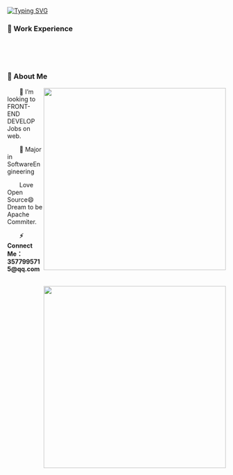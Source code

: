 [![Typing SVG](https://readme-typing-svg.herokuapp.com?font=Fira+Code&pause=1000&random=false&width=435&lines=Hi+I+am+Su+%F0%9F%91%8B;A+Front-End+Development+Engineer)](https://git.io/typing-svg)
### 🏢 Work Experience




</td>
</tr>

<tr>
  
  <td valign="top">

<br>



<br>



<br>


</td>
</tr>

### 🤺 About Me
 <a><img align="right" width="420" src="https://github-readme-stats.vercel.app/api?username=LofiSu&bg_color=30,e96443,904e95&title_color=fff&text_color=fff&hide_border=true" /></a>

<p>&emsp;&emsp;👀 I’m looking to FRONT-END DEVELOP Jobs on web.</p>

<p>&emsp;&emsp;🌱 Major in SoftwareEngineering</p>

<p>&emsp;&emsp;Love Open Source😄 Dream to be Apache Commiter.</p>

<p><strong>&emsp;&emsp;⚡ Connect Me：3577995715@qq.com</strong></p>
 
\
<img align="right" width="420" src="https://github-readme-stats.vercel.app/api/top-langs/?username=LofiSu&layout=compact&bg_color=30,e96443,904e95&title_color=fff&text_color=fff&hide_border=true" />

<!---
LofiSu/LofiSu is a ✨ special ✨ repository because its `README.md` (this file) appears on your GitHub profile.
You can click the Preview link to take a look at your changes.
--->
